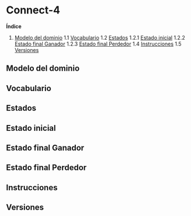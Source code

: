 # Connect-4

**Índice** 
1. [Modelo del dominio](#Modelo-del-dominio)
1.1 [Vocabulario](#Vocabulario)
1.2 [Estados](#Estados)
1.2.1 [Estado inicial](#Estado-inicial)
1.2.2 [Estado final Ganador](#Estado-final-Ganador)
1.2.3 [Estado final Perdedor](#Estado-final-Perdedor)
1.4 [Instrucciones](#Instrucciones)
1.5 [Versiones](#Versiones)

## Modelo del dominio


## Vocabulario

## Estados

## Estado inicial

## Estado final Ganador

## Estado final Perdedor

## Instrucciones

## Versiones